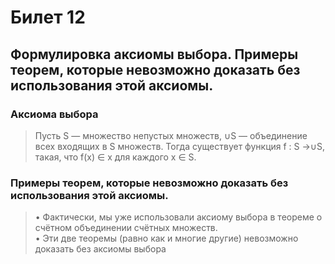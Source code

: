 # Билет 12

## Формулировка аксиомы выбора. Примеры теорем, которые невозможно доказать без использования этой аксиомы.

### Аксиома выбора
>  Пусть S — множество непустых множеств, ∪S — объединение всех входящих в S множеств. Тогда существует функция f : S →∪S, такая, что f(x) ∈ x для каждого x ∈ S.

### Примеры теорем, которые невозможно доказать без использования этой аксиомы.

>• Фактически, мы уже использовали аксиому выбора в теореме о счётном объединении счётных множеств. \
> • Эти две теоремы (равно как и многие другие) невозможно доказать без аксиомы выбора